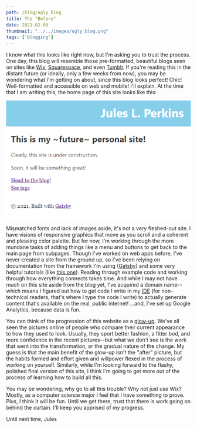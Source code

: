 ```yaml
---
path: /blog/ugly_blog
title: The "Before"
date: 2021-02-08
thumbnail: "../../images/ugly_blog.png"
tags: ['blogging']
---
```


 I know what this looks like right now, but I'm asking you to trust the process.  One day, this blog will resemble those pre-formatted, beautiful blogs seen on sites like [Wix](wix.com), [Squarespace](squarespace.com), and even [Tumblr](tumblr.com).  If you're reading this in the distant future (or ideally, only a few weeks from now), you may be wondering what I'm getting on about, since this blog looks perfect! Chic! Well-formatted and accessible on web and mobile!  I'll explain.  At the time that I am writing this, the home page of this site looks like this: 

 ![Looks of the homepage at the time this was written... it's ugly.](../../images/ugly_blog.png)

 Mismatched fonts and lack of images aside, it's not a very fleshed-out site.  I have visions of responsive graphics that move as you scroll and a coherent and pleasing color palette.  But for now, I'm working through the more mundane tasks of adding things like a menu and buttons to get back to the main page from subpages.  Though I've worked on web apps before, I've never created a site from the ground up, so I've been relying on documentation from the framework I'm using ([Gatsby](gatsbyjs.com)) and some very helpful tutorials (like [this one](https://dennytek.com/blog/personal-site-with-gatsby-part-1#table-of-contents)).  Reading through example code and working through how everything connects takes time.  And while I may not have much on this site aside from the blog yet, I've acquired a domain name--which means I figured out how to get code I write in my [IDE](https://en.wikipedia.org/wiki/Integrated_development_environment) (for non-technical readers, that's where I type the code I write) to actually generate content that's available on the real, public internet! ...and, I've set up Google Analytics, because data is fun.  

 You can think of the progression of this website as a [glow-up](https://www.urbandictionary.com/define.php?term=Glow%20Up).  We've all seen the pictures online of people who compare their current appearance to how they used to look.  Usually, they sport better fashion, a fitter bod, and more confidence in the recent pictures--but what we don't see is the work that went into the transformation, or the gradual nature of the change.  My guess is that the main benefit of the glow-up isn't the "after" picture, but the habits formed and effort given and willpower flexed in the process of working on yourself.  Similarly, while I'm looking forward to the flashy, polished final version of this site, I think I'm going to get more out of the process of learning how to build all this. 

 You may be wondering, why go to all this trouble? Why not just use Wix? Mostly, as a computer science major I feel that I have something to prove. Plus, I think it will be fun.  Until we get there, trust that there is work going on behind the curtain.  I'll keep you apprised of my progress. 

 Until next time, 
 Jules